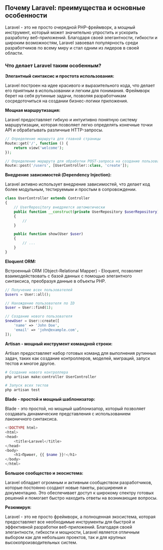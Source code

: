 ## Почему Laravel: преимущества и основные особенности

Laravel - это не просто очередной PHP-фреймворк, а мощный инструмент, который может значительно упростить и ускорить разработку веб-приложений. Благодаря своей элегантности, гибкости и широким возможностям, Laravel завоевал популярность среди разработчиков по всему миру и стал одним из лидеров в своей области. 

### Что делает Laravel таким особенным?

**Элегантный синтаксис и простота использования:**

Laravel построен на идее красивого и выразительного кода, что делает его приятным в использовании и  легким для понимания. Фреймворк берет на себя рутинные задачи, позволяя разработчикам сосредоточиться на создании бизнес-логики приложения.

**Мощная маршрутизация:**

Laravel предоставляет гибкую и интуитивно понятную систему маршрутизации, которая позволяет легко определять конечные точки API и обрабатывать различные HTTP-запросы.

```php
// Определение маршрута для главной страницы
Route::get('/', function () {
    return view('welcome'); 
});

// Определение маршрута для обработки POST-запроса на создание пользователя
Route::post('/users', [UserController::class, 'create']); 
```

**Внедрение зависимостей (Dependency Injection):**

Laravel активно использует внедрение зависимостей, что делает код более модульным, тестируемым и простым в сопровождении. 

```php
class UserController extends Controller
{
    // UserRepository внедряется автоматически
    public function __construct(private UserRepository $userRepository)
    {
        //
    }

    public function show(User $user) 
    {
        // ...
    }
}
```

**Eloquent ORM:**

Встроенный ORM (Object-Relational Mapper) - Eloquent,  позволяет взаимодействовать с базой данных с помощью элегантного синтаксиса, преобразуя данные в объекты PHP. 

```php
// Получение всех пользователей
$users = User::all();

// Нахождение пользователя по ID
$user = User::find(1);

// Создание нового пользователя
$newUser = User::create([
    'name' => 'John Doe',
    'email' => 'john@example.com',
]);
```

**Artisan - мощный инструмент командной строки:**

Artisan предоставляет набор готовых команд для выполнения рутинных задач, таких как создание контроллеров, моделей, миграций, запуск тестов и многое другое. 

```bash
# Создание нового контроллера
php artisan make:controller UserController

# Запуск всех тестов
php artisan test
```

**Blade - простой и мощный шаблонизатор:**

Blade - это простой, но мощный шаблонизатор, который позволяет создавать динамические представления с использованием лаконичного синтаксиса. 

```php
<!DOCTYPE html>
<html>
<head>
    <title>Laravel</title>
</head>
<body>
    <h1>Привет, {{ $name }}!</h1>
</body>
</html>
```

**Большое сообщество и экосистема:**

Laravel обладает огромным и активным сообществом разработчиков, которые постоянно создают новые пакеты, расширения и документацию.  Это обеспечивает доступ к широкому спектру готовых решений и  помогает быстро находить ответы на возникающие вопросы.

**Резюмируя:**

Laravel - это не просто фреймворк, а полноценная экосистема, которая предоставляет все необходимые инструменты для  быстрой и  эффективной разработки веб-приложений.  Благодаря своей элегантности, гибкости и  мощности,  Laravel  является отличным выбором  как для небольших проектов, так и для крупных  высокопроизводительных систем.
